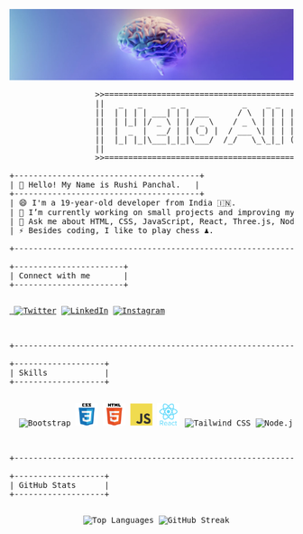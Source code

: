 ![banner](banner.webp)

<pre>
                  >>===========================================<<
                  ||   _   _      _ _            _    _ _   _  ||
                  ||  | | | | ___| | | ___      / \  | | | | | ||
                  ||  | |_| |/ _ \ | |/ _ \    / _ \ | | | | | ||
                  ||  |  _  |  __/ | | (_) |  / ___ \| | | |_| ||
                  ||  |_| |_|\___|_|_|\___/  /_/   \_\_|_| (_) ||
                  ||                                           ||
                  >>===========================================<<

+---------------------------------------+
| 👋 Hello! My Name is Rushi Panchal.   |
+---------------------------------------+
| 😄 I'm a 19-year-old developer from India 🇮🇳.                                                     
| 🔭 I’m currently working on small projects and improving my coding skills.                    
| 💬 Ask me about HTML, CSS, JavaScript, React, Three.js, Node.js.                              
| ⚡ Besides coding, I like to play chess ♟️.

+----------------------------------------------------------------------------------------------------------------------+

+-----------------------+
| Connect with me       |
+-----------------------+
<p align="left">
<a href="https://twitter.com/rushi76270899" target="_blank"> <img src="https://raw.githubusercontent.com/rahuldkjain/github-profile-readme-generator/master/src/images/icons/Social/twitter.svg" alt="Twitter" height="30" width="40" /></a> <a href="https://linkedin.com/in/rushi-panchal-b58730239" target="_blank"><img src="https://raw.githubusercontent.com/rahuldkjain/github-profile-readme-generator/master/src/images/icons/Social/linked-in-alt.svg" alt="LinkedIn" height="30" width="40" /></a> <a href="https://instagram.com/rushi.panchal.2004" target="_blank"><img src="https://raw.githubusercontent.com/rahuldkjain/github-profile-readme-generator/master/src/images/icons/Social/instagram.svg" alt="Instagram" height="30" width="40" /></a>
</p>

+----------------------------------------------------------------------------------------------------------------------+

+-------------------+
| Skills            |
+-------------------+
<p align="left">
  <img src="https://github.com/rushi-001/rushi-001/assets/133478781/5fbde367-6c4d-40da-8253-8722796d6365" alt="Bootstrap" width="40" height="40"/> <img src="https://raw.githubusercontent.com/devicons/devicon/master/icons/css3/css3-original-wordmark.svg" alt="CSS3" width="40" height="40"/> <img src="https://raw.githubusercontent.com/devicons/devicon/master/icons/html5/html5-original-wordmark.svg" alt="HTML5" width="40" height="40"/> <img src="https://raw.githubusercontent.com/devicons/devicon/master/icons/javascript/javascript-original.svg" alt="JavaScript" width="40" height="40"/> <img src="https://raw.githubusercontent.com/devicons/devicon/master/icons/react/react-original-wordmark.svg" alt="React" width="40" height="40"/> <img src="https://www.vectorlogo.zone/logos/tailwindcss/tailwindcss-icon.svg" alt="Tailwind CSS" width="40" height="40"/> <img src="https://github.com/rushi-001/rushi-001/assets/133478781/499384aa-c36a-4112-92f9-23b0432d133c" alt="Node.js" width="40" height="40"/> | <img src="https://www.vectorlogo.zone/logos/git-scm/git-scm-icon.svg" alt="Git" width="40" height="40"/> <img src="https://www.vectorlogo.zone/logos/github/github-icon.svg" alt="GitHub" width="40" height="40"/> <img src="https://raw.githubusercontent.com/devicons/devicon/master/icons/linux/linux-original.svg" alt="Linux" width="40" height="40"/>
</p>

+----------------------------------------------------------------------------------------------------------------------+

+-------------------+
| GitHub Stats      |
+-------------------+
<p align="center">
  <img src="https://github-readme-stats.vercel.app/api/top-langs/?username=rushi-001&layout=compact" alt="Top Languages" /> <img src="https://github-readme-streak-stats.herokuapp.com/?user=rushi-001" alt="GitHub Streak" />
</p>
</pre>
